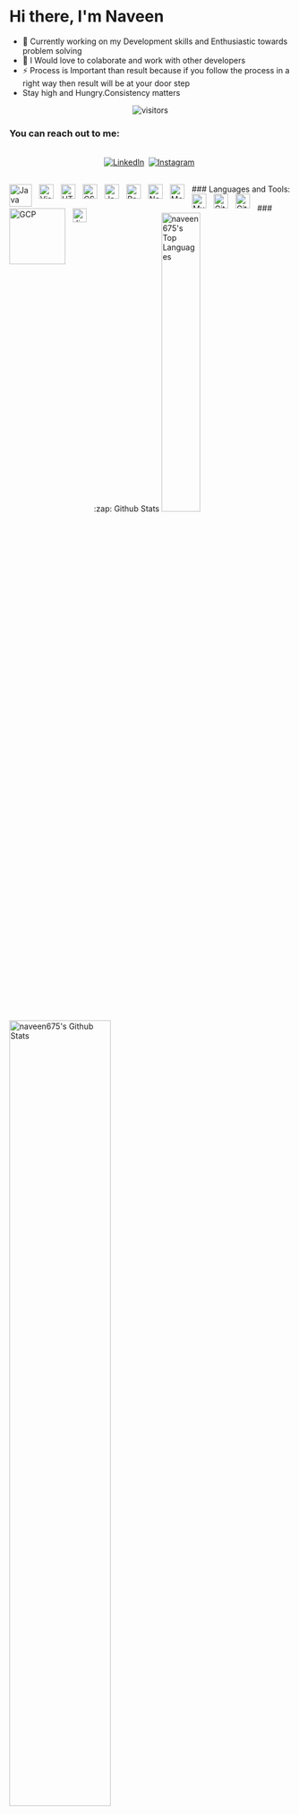 # Hi there, I'm Naveen

- 🌱 Currently working on my Development skills and Enthusiastic towards problem solving
- 👯 I Would love to colaborate and work with other developers
- ⚡ Process is Important than result because if you follow the process in a right way then result will be at your door step
- Stay high and Hungry.Consistency matters

<p align="center">
    <img align="center" alt="visitors" src="https://gpvc.arturio.dev/naveen675" />
</p>

### You can reach out to me:
<p align="center">
<br>
<a href="https://www.linkedin.com/in/naveensai-675/" target="_blank"><img src="https://img.shields.io/badge/linkedin-%230077B5.svg?&style=for-the-badge&logo=linkedin&logoColor=white" alt="LinkedIn" /></a>&nbsp;
<a href="https://instagram.com/naveen_nidamanuri" target="_blank"><img src="https://img.shields.io/badge/instagram-%23E4405F.svg?&style=for-the-badge&logo=instagram&logoColor=white" alt="Instagram" /></a>&nbsp;
</p>

<br>
### Languages and Tools:

<img align="left" alt="Java" width="40px" src="https://qph.cf2.quoracdn.net/main-qimg-317f4ff0db8d0ba328fc6d627af72d89" style="padding-right:10px;" />
<img align="left" alt="Visual Studio Code" width="26px" src="https://cdn.jsdelivr.net/gh/devicons/devicon/icons/vscode/vscode-original.svg" style="padding-right:10px;" />
<img align="left" alt="HTML5" width="26px" src="https://cdn.jsdelivr.net/gh/devicons/devicon/icons/html5/html5-original.svg" style="padding-right:10px;" />
<img align="left" alt="CSS3" width="26px" src="https://cdn.jsdelivr.net/gh/devicons/devicon/icons/css3/css3-original.svg" style="padding-right:10px;" />
<img align="left" alt="JavaScript" width="26px" src="https://cdn.jsdelivr.net/gh/devicons/devicon/icons/javascript/javascript-original.svg" style="padding-right:10px;" />
<img align="left" alt="React" width="26px" src="https://cdn.jsdelivr.net/gh/devicons/devicon/icons/react/react-original.svg" style="padding-right:10px;" />
<img align="left" alt="Node.js" width="26px" src="https://cdn.jsdelivr.net/gh/devicons/devicon/icons/nodejs/nodejs-original.svg" style="padding-right:10px;" />
<img align="left" alt="MongoDB" width="26px" src="https://cdn.jsdelivr.net/gh/devicons/devicon/icons/mongodb/mongodb-original.svg" style="padding-right:10px;" />
<img align="left" alt="MySQL" width="26px" src="https://cdn.jsdelivr.net/gh/devicons/devicon/icons/mysql/mysql-original.svg" style="padding-right:10px;" />
<img align="left" alt="Git" width="26px" src="https://cdn.jsdelivr.net/gh/devicons/devicon/icons/git/git-original.svg" style="padding-right:10px;" />
<img align="left" alt="GitHub" width="26px" src="https://user-images.githubusercontent.com/3369400/139447912-e0f43f33-6d9f-45f8-be46-2df5bbc91289.png" style="padding-right:10px;" />
<img align="left" alt="GCP" width="100px" src="https://www.gstatic.com/devrel-devsite/prod/v96fe7c72c7b00a90a6621d124258058ede00fa09bdb0b7e43bfa676d03923593/cloud/images/cloud-logo.svg" style="padding-right:10px;" />
<img align="left" alt="Jira" width="25px" src="https://encrypted-tbn0.gstatic.com/images?q=tbn:ANd9GcTw08jO1GdNZjfEbs5m54SsjEoysCmfPrzBfA&usqp=CAU" style="padding-right:10px;" />

<br />
<br />
### :zap: Github Stats

  <img align="left" src="https://github-readme-stats.vercel.app/api?username=naveen675&count_private=true&show_icons=true&title_color=fff&icon_color=79ff97&text_color=efefef&bg_color=24292e&cache_seconds=1800" alt="naveen675's Github Stats" width="60%">
  
<img src="https://github-readme-stats.vercel.app/api/top-langs/?username=naveen675&show_icons=true&hide_border=true&theme=radical" width="37%" alt="naveen675's Top Languages">

<div align="center">
  <img src="https://github-readme-streak-stats.herokuapp.com/?user=naveen675&theme=dark" alt="naveen675's Github Streaks" width="70%">
</div>

<br>
